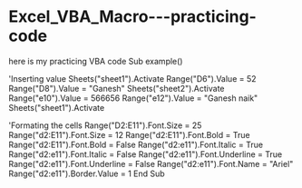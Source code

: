 # Excel_VBA_Macro---practicing-code

here is my practicing VBA code
Sub example()

'Inserting value
Sheets("sheet1").Activate
Range("D6").Value = 52
Range("D8").Value = "Ganesh"
Sheets("sheet2").Activate
Range("e10").Value = 566656
Range("e12").Value = "Ganesh naik"
Sheets("sheet1").Activate

'Formating the cells
Range("D2:E11").Font.Size = 25
Range("d2:E11").Font.Size = 12
Range("d2:E11").Font.Bold = True
Range("d2:E11").Font.Bold = False
Range("d2:e11").Font.Italic = True
Range("d2:e11").Font.Italic = False
Range("d2:e11").Font.Underline = True
Range("d2:e11").Font.Underline = False
Range("d2:e11").Font.Name = "Ariel"
Range("d2:e11").Border.Value = 1
End Sub
    
